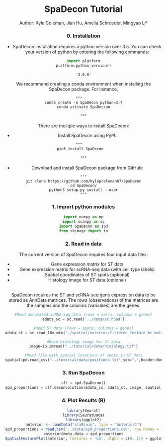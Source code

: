 <h1><center>SpaDecon Tutorial</center></h1>


<center>Author: Kyle Coleman, Jian Hu, Amelia Schroeder, Mingyao Li*

### 0. Installation
- SpaDecon installation requires a python version over 3.5.  You can check your version of python by entering the following commands: 
```python
import platform
platform.python_version()
```

    '3.6.8'

We recommend creating a conda environment when installing the SpaDecon package. For instance, 
```
"""    
conda create -n SpaDecon python=3.7
conda activate SpaDeccon
```
"""        
    
There are mulitple ways to install SpaDecon:
    
- Install SpaDecon using PyPI:
```
"""    
pip3 install SpaDecon   
```
"""
    
- Download and install SpaDecon package from GitHub: 

```
"""
git clone https://github.com/kylepcoleman87/SpaDecon
cd SpaDecon/
python3 setup.py install --user
"""
```


    
### 1. Import python modules


```python
import numpy as np
import scanpy as sc
import SpaDecon as spd
from skimage import io
```

### 2. Read in data
The current version of SpaDecon requires four input data files:  
- Gene expression matrix for ST data 
- Gene expression matrix for scRNA-seq data (with cell type labels)
- Spatial coordinates of ST spots (optional)
- Histology image for ST data (optional)
<br>
SpaDecon requires the ST and scRNA-seq gene expression data to be stored as AnnData matrices.  The rows (observations) of the matrices are the samples and the columns (variables) are the genes.



```python
#Read annotated scRNA-seq data (rows = cells, columns = genes)
adata_sc = sc.read('../data/sc.h5ad')

#Read ST data (rows = spots, columns = genes)
adata_st = sc.read_10x_mtx('./spatial/anterior/filtered_feature_bc_matrix2', var_names='gene_symbols', cache = True)

#Read histology image for ST data
image=io.imread("../tutorial/data/histology.tif")

#Read file with spatial locations of spots in ST data
spatial=pd.read_csv("../tutorial/data/positions.txt",sep=",",header=None,na_filter=False,index_col=0) 
```


### 3. Run SpaDecon

```python
clf = spd.SpaDecon()
spd_proportions = clf.deconvolution(adata_sc, adata_st, image, spatial)
```

### 4. Plot Results (R\)
```R
library(Seurat)
library(SeuratData)
library(ggplot2)
anterior <- LoadData("stxBrain", type = "anterior1")
spd_proportions = read.csv('../data/spd_proportions.csv', row.names = 1, header= T, check.names = F)
anterior@meta.data = spd_proportions
SpatialFeaturePlot(anterior, features = 'L6', alpha = c(0, 1)) + ggplot2::scale_fill_gradientn(colours = heat.colors(10, rev = TRUE),limits = c(0, 1)) + ggtitle('Anterior1_L6) + theme(plot.title = element_text(size = 15, face = "bold"))

